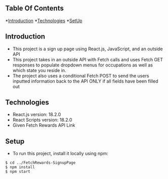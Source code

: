 ## Table Of Contents
*[Introduction](#introduction)
*[Technologies](#technologies)
*[SetUp](#setup)

## Introduction

 - This project is a sign up page using React.js, JavaScript, and an outside API
 - This project takes in an outside API with Fetch calls and uses Fetch GET responses to 
 populate dropdown menus for occupations as well as which state you reside in.
 - The project also uses a conditional Fetch POST to send the users inputted information 
 back to the API ONLY if all fields have been filled out

 ## Technologies

 * React.js version: 18.2.0
 * React Scripts version: 18.2.0
 * Given Fetch Rewards API Link

 ## Setup

 - To run this project, install it locally using npm:

 ```
 $ cd ../FetchRewards-SignupPage
 $ npm install
 $ npm start
 ```